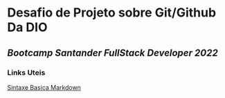 # Desafio de Projeto sobre Git/Github Da DIO
## *Bootcamp Santander FullStack Developer 2022*

### Links Uteis
[Sintaxe Basica Markdown](https://www.markdownguide.org/basic-syntax/#overview)

